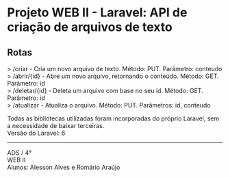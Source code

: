 <h1>Projeto WEB II - Laravel: API de criação de arquivos de texto</h1>

<h2>Rotas</h2>
<p>
> /criar - Cria um novo arquivo de texto. Método: PUT. Parâmetro: conteudo<br/>
> /abrir/{id} - Abre um novo arquivo, retornando o conteúdo. Método: GET. Parâmetro: id<br/>
> /deletar/{id} - Deleta um arquivo com base no seu id. Método: GET. Parâmetro: id<br/>
> /atualizar - Atualiza o arquivo. Método: PUT. Parâmetros: id, conteudo<br/>
</p>
Todas as bibliotecas utilizadas foram incorporadas do próprio Laravel, sem a necessidade de baixar terceiras.<br>
Versão do Laravel: 6
<p>
<hr/>
ADS / 4°<br/>
WEB II<br/>
Alunos: Alesson Alves e Romário Araújo
</p>
    
